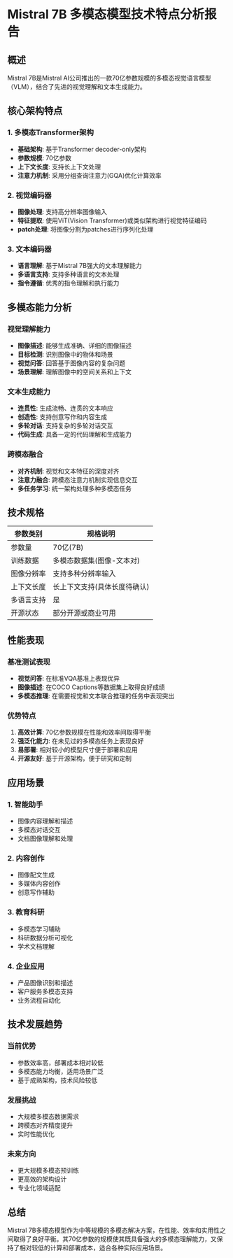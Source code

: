 # Mistral 7B 多模态模型技术特点分析报告

## 概述
Mistral 7B是Mistral AI公司推出的一款70亿参数规模的多模态视觉语言模型（VLM），结合了先进的视觉理解和文本生成能力。

## 核心架构特点

### 1. 多模态Transformer架构
- **基础架构**: 基于Transformer decoder-only架构
- **参数规模**: 70亿参数
- **上下文长度**: 支持长上下文处理
- **注意力机制**: 采用分组查询注意力(GQA)优化计算效率

### 2. 视觉编码器
- **图像处理**: 支持高分辨率图像输入
- **特征提取**: 使用ViT(Vision Transformer)或类似架构进行视觉特征编码
- **patch处理**: 将图像分割为patches进行序列化处理

### 3. 文本编码器
- **语言理解**: 基于Mistral 7B强大的文本理解能力
- **多语言支持**: 支持多种语言的文本处理
- **指令遵循**: 优秀的指令理解和执行能力

## 多模态能力分析

### 视觉理解能力
- **图像描述**: 能够生成准确、详细的图像描述
- **目标检测**: 识别图像中的物体和场景
- **视觉问答**: 回答基于图像内容的复杂问题
- **场景理解**: 理解图像中的空间关系和上下文

### 文本生成能力
- **连贯性**: 生成流畅、连贯的文本响应
- **创造性**: 支持创意写作和内容生成
- **多轮对话**: 支持复杂的多轮对话交互
- **代码生成**: 具备一定的代码理解和生成能力

### 跨模态融合
- **对齐机制**: 视觉和文本特征的深度对齐
- **注意力融合**: 跨模态注意力机制实现信息交互
- **多任务学习**: 统一架构处理多种多模态任务

## 技术规格

| 参数类别 | 规格说明 |
|---------|---------|
| 参数量 | 70亿(7B) |
| 训练数据 | 多模态数据集(图像-文本对) |
| 图像分辨率 | 支持多种分辨率输入 |
| 上下文长度 | 长上下文支持(具体长度待确认) |
| 多语言支持 | 是 |
| 开源状态 | 部分开源或商业可用 |

## 性能表现

### 基准测试表现
- **视觉问答**: 在标准VQA基准上表现优异
- **图像描述**: 在COCO Captions等数据集上取得良好成绩
- **多模态推理**: 在需要视觉和文本联合推理的任务中表现突出

### 优势特点
1. **高效计算**: 70亿参数规模在性能和效率间取得平衡
2. **强泛化能力**: 在未见过的多模态任务上表现良好
3. **易部署**: 相对较小的模型尺寸便于部署和应用
4. **开源友好**: 基于开源架构，便于研究和定制

## 应用场景

### 1. 智能助手
- 图像内容理解和描述
- 多模态对话交互
- 文档图像理解和处理

### 2. 内容创作
- 图像配文生成
- 多媒体内容创作
- 创意写作辅助

### 3. 教育科研
- 多模态学习辅助
- 科研数据分析可视化
- 学术文档理解

### 4. 企业应用
- 产品图像识别和描述
- 客户服务多模态支持
- 业务流程自动化

## 技术发展趋势

### 当前优势
- 参数效率高，部署成本相对较低
- 多模态能力均衡，适用场景广泛
- 基于成熟架构，技术风险较低

### 发展挑战
- 大规模多模态数据需求
- 跨模态对齐精度提升
- 实时性能优化

### 未来方向
- 更大规模多模态预训练
- 更高效的架构设计
- 专业化领域适配

## 总结
Mistral 7B多模态模型作为中等规模的多模态解决方案，在性能、效率和实用性之间取得了良好平衡。其70亿参数的规模使其既具备强大的多模态理解能力，又保持了相对较低的计算和部署成本，适合各种实际应用场景。